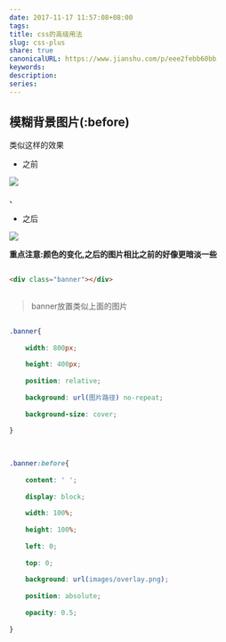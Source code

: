 ```yaml
---  
date: 2017-11-17 11:57:08+08:00  
tags:   
title: css的高级用法  
slug: css-plus  
share: true  
canonicalURL: https://www.jianshu.com/p/eee2febb60bb  
keywords:   
description:   
series:   
---  
```


  
##  模糊背景图片(:before)
  

  
类似这样的效果
  

  
* 之前
  
![](/images/20231208091283.webp)
  

  
、
  
* 之后
  

  
![](/images/20231208091289no1.webp)
  

  

  
**重点注意:颜色的变化,之后的图片相比之前的好像更暗淡一些**
  

  
```html
  
<div class="banner"></div>
  
```
  
> banner放置类似上面的图片
  

  
```css
  
.banner{
  
    width: 800px;
  
    height: 400px;
  
    position: relative;
  
    background: url(图片路径) no-repeat;
  
    background-size: cover;
  
}
  

  
.banner:before{
  
	content: ' ';
  
	display: block;
  
	width: 100%;
  
	height: 100%;
  
	left: 0;
  
	top: 0;
  
	background: url(images/overlay.png);
  
	position: absolute;
  
	opacity: 0.5;
  
}
  

  
```